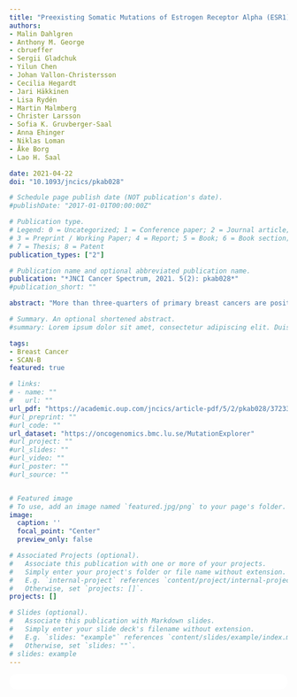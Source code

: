 ```yaml
---
title: "Preexisting Somatic Mutations of Estrogen Receptor Alpha (ESR1) in Early-Stage Primary Breast Cancer"
authors:
- Malin Dahlgren
- Anthony M. George
- cbrueffer
- Sergii Gladchuk
- Yilun Chen
- Johan Vallon-Christersson
- Cecilia Hegardt
- Jari Häkkinen
- Lisa Rydén
- Martin Malmberg
- Christer Larsson
- Sofia K. Gruvberger-Saal
- Anna Ehinger
- Niklas Loman
- Åke Borg
- Lao H. Saal

date: 2021-04-22
doi: "10.1093/jncics/pkab028"

# Schedule page publish date (NOT publication's date).
#publishDate: "2017-01-01T00:00:00Z"

# Publication type.
# Legend: 0 = Uncategorized; 1 = Conference paper; 2 = Journal article;
# 3 = Preprint / Working Paper; 4 = Report; 5 = Book; 6 = Book section;
# 7 = Thesis; 8 = Patent
publication_types: ["2"]

# Publication name and optional abbreviated publication name.
publication: "*JNCI Cancer Spectrum, 2021. 5(2): pkab028*"
#publication_short: ""

abstract: "More than three-quarters of primary breast cancers are positive for estrogen receptor alpha (ER; encoded by the gene *ESR1*), the most important factor for directing anti-estrogenic endocrine therapy (ET). Recently, mutations in *ESR1* were identified as acquired mechanisms of resistance to ET, found in 12% to 55% of metastatic breast cancers treated previously with ET. We analyzed 3217 population-based invasive primary (nonmetastatic) breast cancers (within the SCAN-B study, ClinicalTrials.gov NCT02306096), sampled from initial diagnosis prior to any treatment, for the presence of *ESR1* mutations using RNA sequencing. Mutations were verified by droplet digital polymerase chain reaction on tumor and normal DNA. Patient outcomes were analyzed using Kaplan-Meier estimation and a series of 2-factor Cox regression multivariable analyses. We identified *ESR1* resistance mutations in 30 tumors (0.9%), of which 29 were ER positive (1.1%). In ET-treated disease, presence of *ESR1* mutation was associated with poor relapse-free survival and overall survival (2-sided log-rank test P < .001 and P = .008, respectively), with hazard ratios of 3.00 (95% confidence interval = 1.56 to 5.88) and 2.51 (95% confidence interval = 1.24 to 5.07), respectively, which remained statistically significant when adjusted for other prognostic factors. These population-based results indicate that *ESR1* mutations at diagnosis of primary breast cancer occur in about 1% of women and identify for the first time in the adjuvant setting that such preexisting mutations are associated to eventual resistance to standard hormone therapy. If replicated, tumor *ESR1* screening should be considered in ER-positive primary breast cancer, and for patients with mutated disease, ER degraders such as fulvestrant or other therapeutic options may be considered as more appropriate."

# Summary. An optional shortened abstract.
#summary: Lorem ipsum dolor sit amet, consectetur adipiscing elit. Duis posuere tellus ac convallis placerat. Proin tincidunt magna sed ex sollicitudin condimentum.

tags:
- Breast Cancer
- SCAN-B
featured: true

# links:
# - name: ""
#   url: ""
url_pdf: "https://academic.oup.com/jncics/article-pdf/5/2/pkab028/37233704/pkab028.pdf"
#url_preprint: ""
#url_code: ""
url_dataset: "https://oncogenomics.bmc.lu.se/MutationExplorer"
#url_project: ""
#url_slides: ""
#url_video: ""
#url_poster: ""
#url_source: ""


# Featured image
# To use, add an image named `featured.jpg/png` to your page's folder. 
image:
  caption: ''
  focal_point: "Center"
  preview_only: false

# Associated Projects (optional).
#   Associate this publication with one or more of your projects.
#   Simply enter your project's folder or file name without extension.
#   E.g. `internal-project` references `content/project/internal-project/index.md`.
#   Otherwise, set `projects: []`.
projects: []

# Slides (optional).
#   Associate this publication with Markdown slides.
#   Simply enter your slide deck's filename without extension.
#   E.g. `slides: "example"` references `content/slides/example/index.md`.
#   Otherwise, set `slides: ""`.
# slides: example
---
```


<html>
  <style>
    section {
        background: white;
        color: black;
        border-radius: 1em;
        padding: 1em;
        left: 50% }
    #inner {
        display: inline-block;
        display: flex;
        align-items: center;
        justify-content: center }
  </style>
  <section>
    <div id="inner">
      <script type='text/javascript' src='https://d1bxh8uas1mnw7.cloudfront.net/assets/embed.js'></script>
        <span style="float:left";
          class="__dimensions_badge_embed__"
          data-doi="10.1093/jncics/pkab028"
          data-hide-zero-citations="true"
          data-legend="always">
        </span>
      <script async src="https://badge.dimensions.ai/badge.js" charset="utf-8"></script>
        <div style="float:right";
          data-link-target="_blank"
          data-badge-details="right"
          data-badge-type="medium-donut"
          data-doi="10.1093/jncics/pkab028"
          data-condensed="true"
          data-hide-no-mentions="true"
          class="altmetric-embed">
        </div>
    </div>
  </section>
